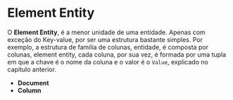 # Element Entity

O **Element Entity**, é a menor unidade de uma entidade. Apenas com exceção do Key-value, por ser uma estrutura bastante simples. Por exemplo, a estrutura de família de colunas, entidade, é composta por colunas, element entity, cada coluna, por sua vez, é formada por uma tupla em que a chave é o nome da coluna e o valor é o `Value`, explicado no capítulo anterior.

* **Document**
* **Column**

